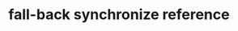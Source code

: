 ---
title: fall-back synchronize reference
headcontent: yb-voyager fall-back synchronize
linkTitle: fall-back synchronize
description: YugabyteDB Voyager fall-back synchronize reference
menu:
  preview_yugabyte-voyager:
    identifier: voyager-fall-back-synchronize
    parent: fall-back
    weight: 100
type: docs
---